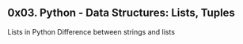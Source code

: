 ## 0x03. Python - Data Structures: Lists, Tuples
Lists in Python
Difference between strings and lists

